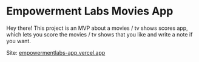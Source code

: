 # Empowerment Labs Movies App

Hey there!
This project is an MVP about a movies / tv shows scores app, which lets you score the movies / tv shows that you like and write a note if you want.

Site: [empowermentlabs-app.vercel.app](https://empowermentlabs-app.vercel.app)

